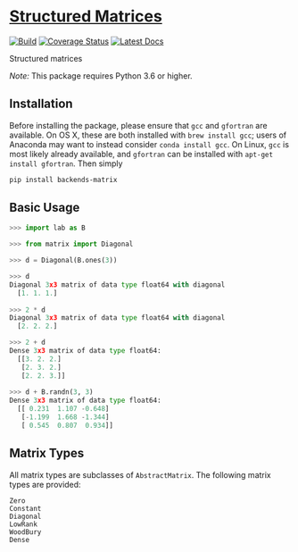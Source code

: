 # [Structured Matrices](http://github.com/wesselb/matrix)

[![Build](https://travis-ci.org/wesselb/matrix.svg?branch=master)](https://travis-ci.org/wesselb/matrix)
[![Coverage Status](https://coveralls.io/repos/github/wesselb/matrix/badge.svg?branch=master&service=github)](https://coveralls.io/github/wesselb/matrix?branch=master)
[![Latest Docs](https://img.shields.io/badge/docs-latest-blue.svg)](https://wesselb.github.io/matrix)

Structured matrices

*Note:* This package requires Python 3.6 or higher.

## Installation

Before installing the package, please ensure that `gcc` and `gfortran` are 
available.
On OS X, these are both installed with `brew install gcc`;
users of Anaconda may want to instead consider `conda install gcc`.
On Linux, `gcc` is most likely already available, and `gfortran` can be
installed with `apt-get install gfortran`.
Then simply

```bash
pip install backends-matrix
```

## Basic Usage
```python
>>> import lab as B

>>> from matrix import Diagonal

>>> d = Diagonal(B.ones(3))

>>> d
Diagonal 3x3 matrix of data type float64 with diagonal
  [1. 1. 1.]
  
>>> 2 * d
Diagonal 3x3 matrix of data type float64 with diagonal
  [2. 2. 2.]

>>> 2 + d
Dense 3x3 matrix of data type float64:
  [[3. 2. 2.]
   [2. 3. 2.]
   [2. 2. 3.]]
  
>>> d + B.randn(3, 3)
Dense 3x3 matrix of data type float64:
  [[ 0.231  1.107 -0.648]
   [-1.199  1.668 -1.344]
   [ 0.545  0.807  0.934]]
```

## Matrix Types

All matrix types are subclasses of `AbstractMatrix`.
The following matrix types are provided:

```
Zero
Constant
Diagonal
LowRank
WoodBury
Dense
```
